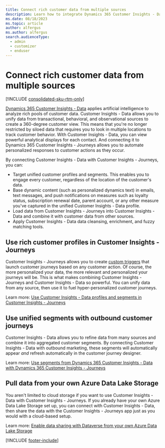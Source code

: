 ```yaml
---
title: Connect rich customer data from multiple sources
description: Learn how to integrate Dynamics 365 Customer Insights - Data profiles and segments with Dynamics 365 Customer Insights - Journeys.
ms.date: 08/18/2023
ms.topic: article
author: alfergus
ms.author: alfergus
search.audienceType: 
  - admin
  - customizer
  - enduser
---
```


# Connect rich customer data from multiple sources

[!INCLUDE [consolidated-sku-rtm-only](./includes/consolidated-sku-rtm-only.md)]

[Dynamics 365 Customer Insights - Data](/dynamics365/customer-insights/overview) applies artificial intelligence to analyze rich pools of customer data. Customer Insights - Data allows you to unify data from transactional, behavioral, and observational sources to create a 360-degree customer view. This means that you're no longer restricted by siloed data that requires you to look in multiple locations to track customer behavior. With Customer Insights - Data, you can view powerful analytical displays for each contact. And connecting it to Dynamics 365 Customer Insights - Journeys allows you to automate personalized responses to customer actions as they occur.

By connecting Customer Insights - Data with Customer Insights - Journeys, you can:

- Target unified customer profiles and segments. This enables you to engage every customer, regardless of the location of the customer's data.
- Base dynamic content (such as personalized dynamics text) in emails, text messages, and push notifications on measures such as loyalty status, subscription renewal date, parent account, or any other measure you've captured in the unified Customer Insights - Data profile.
- Load data from Customer Insights - Journeys into Customer Insights - Data and combine it with customer data from other sources.
- Apply Customer Insights - Data data cleansing, enrichment, and fuzzy matching tools.

## Use rich customer profiles in Customer Insights - Journeys

Customer Insights - Journeys allows you to create [custom triggers](real-time-marketing-custom-triggers.md) that launch customer journeys based on any customer action. Of course, the more personalized your data, the more relevant and personalized your journeys will be. This is what makes combining Customer Insights - Journeys and Customer Insights - Data so powerful. You can unify data from any source, then use it to fuel hyper-personalized customer journeys.

Learn more: [Use Customer Insights - Data profiles and segments in Customer Insights - Journeys](real-time-marketing-ci-profile.md)

## Use unified segments with outbound customer journeys

Customer Insights - Data allows you to refine data from many sources and combine it into aggregated customer segments. By connecting Customer Insights - Data with outbound marketing, these segments will automatically appear *and* refresh automatically in the customer journey designer.

Learn more: [Use segments from Dynamics 365 Customer Insights - Data with Dynamics 365 Customer Insights - Journeys](customer-insights-segments.md)

## Pull data from your own Azure Data Lake Storage

You aren't limited to cloud storage if you want to use Customer Insights - Data with Customer Insights - Journeys. If you already have your own Azure Data Lake Storage set up, you can connect with Customer Insights - Data, then share the data with the Customer Insights - Journeys app just as you would with a cloud-based setup.

Learn more: [Enable data sharing with Dataverse from your own Azure Data Lake Storage](/dynamics365/customer-insights/audience-insights/manage-environments#enable-data-sharing-with-dataverse-from-your-own-azure-data-lake-storage-preview)

[!INCLUDE [footer-include](./includes/footer-banner.md)]

